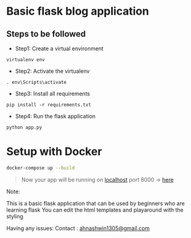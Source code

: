 # Basic flask blog application

## Steps to be followed

- Step1: Create a virtual environment

```
virtualenv env
```

- Step2: Activate the virtualenv

```
. env\Scripts\activate
```

- Step3: Install all requirements

```
pip install -r requirements.txt
```

- Step4: Run the flask application

```
python app.py
```

# Setup with Docker

```bash
docker-compose up --build
```

> Now your app will be running on [localhost](http://localhost) port 8000 → [here](http://localhost:8000)
> 

Note:

This is a basic flask application that can be used by beginners who are learning flask You can edit the html templates and playaround with the styling

Having any issues: Contact : ahnashwin1305@gmail.com